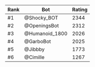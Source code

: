Rank|Bot|Rating
---|---|---
#1|@Shocky_BOT|2344
#2|@OpeningsBot|2312
#3|@Humanoid_1800|2026
#4|@GarboBot|2025
#5|@Jibbby|1773
#6|@Cimille|1267
